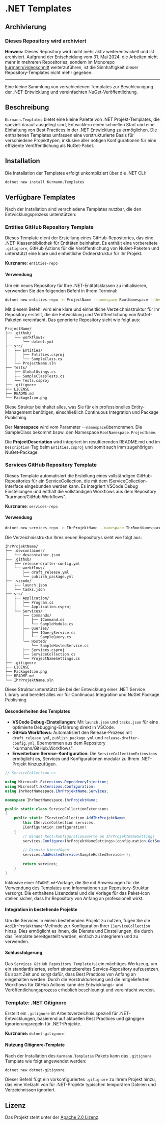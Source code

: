 # .NET Templates

## Archivierung

### Dieses Repository wird archiviert

**Hinweis:** Dieses Repository wird nicht mehr aktiv weiterentwickelt und ist archiviert. Aufgrund der Entscheidung vom 31. Mai 2024, die Arbeiten nicht mehr in mehreren Repositories, sondern im Monorepo [kurmann/videoschnitt](https://github.com/kurmann/videoschnitt) weiterzuführen, ist die Sinnhaftigkeit dieser Repository-Templates nicht mehr gegeben.

---

Eine kleine Sammlung von verschiedenen Templates zur Beschleunigung der .NET-Entwicklung  und vereinfachten NuGet-Veröffentlichung.

## Beschreibung

`Kurmann.Templates` bietet eine kleine Palette von .NET Projekt-Templates, die speziell darauf ausgelegt sind, Entwicklern einen schnellen Start und eine Einhaltung von Best Practices in der .NET Entwicklung zu ermöglichen. Die enthaltenen Templates umfassen eine vorstrukturierte Basis für verschiedene Projekttypen, inklusive aller nötigen Konfigurationen für eine effiziente Veröffentlichung als NuGet-Paket.

## Installation

Die Installation der Templates erfolgt unkompliziert über die .NET CLI:

```bash
dotnet new install Kurmann.Templates
```

## Verfügbare Templates

Nach der Installation sind verschiedene Templates nutzbar, die den Entwicklungsprozess unterstützen:

### Entities GitHub Repository Template

Dieses Template dient der Erstellung eines GitHub-Repositories, das eine .NET-Klassenbibliothek für Entitäten beinhaltet. Es enthält eine vorbereitete `.gitignore`, GitHub Actions für die Veröffentlichung von NuGet-Paketen und unterstützt eine klare und einheitliche Ordnerstruktur für Ihr Projekt.

**Kurzname**: `entities-repo`

#### Verwendung

Um ein neues Repository für Ihre .NET-Entitätsklassen zu initialisieren, verwenden Sie den folgenden Befehl in Ihrem Terminal:

```bash
dotnet new entities-repo -n ProjectName --namespace RootNamespace --description ProjectDescription
```

Mit diesem Befehl wird eine klare und einheitliche Verzeichnisstruktur für Ihr Repository erstellt, die die Entwicklung und Veröffentlichung von NuGet-Paketen vereinfacht. Das generierte Repository sieht wie folgt aus:

```text
ProjectName/
├── .github/
│   └── workflows/
│       └── dotnet.yml
├── src/
│   ├── Entities/
│   │   ├── Entities.csproj
│   │   └── SampleClass.cs
│   └── ProjectName.sln
├── Tests/
│   ├── GlobalUsings.cs
│   ├── SampleClassTests.cs
│   └── Tests.csproj
├── .gitignore
├── LICENSE
├── README.md
└── PackageIcon.png
```

Diese Struktur beinhaltet alles, was Sie für ein professionelles Entity-Management benötigen, einschließlich Continuous Integration und Package Publishing.

Der **Namespace** wird vom Parameter `--namespace`übernommen. Die SampleClass bekommt bspw. den Namespace `RootNamespace.ProjectName`.

Die **ProjectDescription** wird integriert im resultierenden README.md und im `Description`-Tag beim `Entities.csproj` und somit auch imm zugehörigen NuGet-Package.

### Services GitHub Repository Template

Dieses Template automatisiert die Erstellung eines vollständigen GitHub-Repositories für ein ServiceCollection, die mit dem IServiceCollection-Interface eingebunden werden kann. Es integriert VSCode Debug Einstellungen und enthält die vollständigen Workflows aus dem Repository "kurmann/GitHub.Workflows".

**Kurzname**: `services-repo`

#### Verwendung

```bash
dotnet new services-repo -n IhrProjektName --namespace IhrRootNamespace --description "Kurze Beschreibung Ihres Projekts"
```

Die Verzeichnisstruktur Ihres neuen Repositorys sieht wie folgt aus:

```text
IhrProjektName/
├── .devcontainer/
│   └── devcontainer.json
├── .github/
│   ├── release-drafter-config.yml
│   └── workflows/
│       ├── draft_release.yml
│       └── publish_package.yml
├── .vscode/
│   ├── launch.json
│   └── tasks.json
├── src/
│   ├── Application/
│   │   ├── Program.cs
│   │   └── Application.csproj
│   └── Services/
│       ├── Commands/
│       │   ├── ICommand.cs
│       │   └── SampleModule.cs
│       ├── Queries/
│       │   ├── IQueryService.cs
│       │   └── SampleQuery.cs
│       └── Hosted/
│           └── SampleHostedService.cs
│       ├── Services.csproj
│       ├── ServiceCollection.cs
│       └── ProjectNameSettings.cs
├── .gitignore
├── LICENSE
├── PackageIcon.png
├── README.md
└── IhrProjektName.sln
```

Diese Struktur unterstützt Sie bei der Entwicklung einer .NET Service Library und bereitet alles vor für Continuous Integration und NuGet Package Publishing.

#### Besonderheiten des Templates

- **VSCode Debug-Einstellungen**: Mit `launch.json` und `tasks.json` für eine optimierte Debugging-Erfahrung direkt in VSCode.
- **GitHub Workflows**: Automatisiert den Release-Prozess mit `draft_release.yml`, `publish_package.yml` und `release-drafter-config.yml`, übernommen aus dem Repository "kurmann/GitHub.Workflows".
- **Erweiterbare Service-Konfiguration**: Die `ServiceCollectionExtensions` ermöglicht es, Services und Konfigurationen modular zu Ihrem .NET-Projekt hinzuzufügen.

```csharp
// ServiceCollection.cs

using Microsoft.Extensions.DependencyInjection;
using Microsoft.Extensions.Configuration;
using IhrRootNamespace.IhrProjektName.Services;

namespace IhrRootNamespace.IhrProjektName;

public static class ServiceCollectionExtensions
{
    public static IServiceCollection AddIhrProjektName(
        this IServiceCollection services,
        IConfiguration configuration)
    {
        // Bindet Root-Konfigurationswerte an IhrProjektNameSettings
        services.Configure<IhrProjektNameSettings>(configuration.GetSection(IhrProjektNameSettings.SectionName));
        
        // Dienste hinzufügen
        services.AddHostedService<SampleHostedService>();
        
        return services;
    }
}
```

Inklusive einer `README.md`-Vorlage, die Sie mit Anweisungen für die Verwendung des Templates und Informationen zur Repository-Struktur versorgt. Die enthaltene Lizenzdatei und die Vorlage für das Paket-Icon stellen sicher, dass Ihr Repository von Anfang an professionell wirkt.

#### Integration in bestehende Projekte

Um die Services in einem bestehenden Projekt zu nutzen, fügen Sie die `AddIhrProjektName`-Methode zur Konfiguration Ihrer `IServiceCollection` hinzu. Dies ermöglicht es Ihnen, die Dienste und Einstellungen, die durch das Template bereitgestellt werden, einfach zu integrieren und zu verwenden.

#### Schlussfolgerung

Das `Services GitHub Repository Template` ist ein mächtiges Werkzeug, um ein standardisiertes, sofort einsatzbereites Service-Repository aufzusetzen. Es spart Zeit und sorgt dafür, dass Best Practices von Anfang an eingehalten werden. Durch die Vorstrukturierung und die mitgelieferten Workflows für GitHub Actions kann der Entwicklungs- und Veröffentlichungsprozess erheblich beschleunigt und vereinfacht werden.

### Template: .NET Gitignore

Erstellt ein `.gitignore` im Arbeitsverzeichnis speziell für .NET-Entwicklungen, basierend auf aktuellen Best Practices und gängigen Ignorierungsregeln für .NET-Projekte.

**Kurzname:** `dotnet-gitignore`

#### Nutzung Gitignore-Template

Nach der Installation des `Kurmann.Templates` Pakets kann das `.gitignore` Template wie folgt angewendet werden:

```bash
dotnet new dotnet-gitignore
```

Dieser Befehl fügt ein vorkonfiguriertes `.gitignore` zu Ihrem Projekt hinzu, das eine Vielzahl von für .NET-Projekte typischen temporären Dateien und Verzeichnissen ignoriert.

## Lizenz

Das Projekt steht unter der [Apache 2.0 Lizenz](LICENSE).
